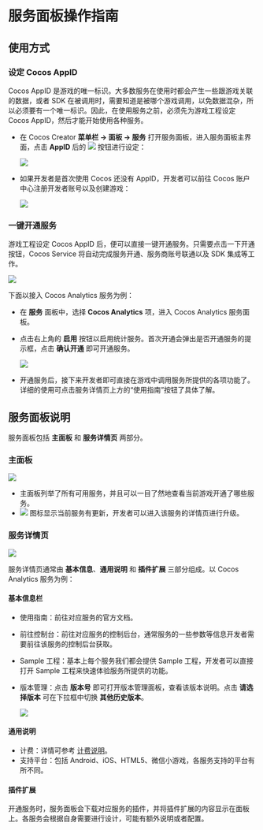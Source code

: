 # 服务面板操作指南

## 使用方式

### 设定 Cocos AppID

Cocos AppID 是游戏的唯一标识。大多数服务在使用时都会产生一些跟游戏关联的数据，或者 SDK 在被调用时，需要知道是被哪个游戏调用，以免数据混杂，所以必须要有一个唯一标识。因此，在使用服务之前，必须先为游戏工程设定 Cocos AppID，然后才能开始使用各种服务。

- 在 Cocos Creator **菜单栏 -> 面板 -> 服务** 打开服务面板，进入服务面板主界面，点击 **AppID** 后的 ![](image/panel-button.jpg) 按钮进行设定：

    ![](image/panel-setting-appid.jpg)

- 如果开发者是首次使用 Cocos 还没有 AppID，开发者可以前往 Cocos 账户中心注册开发者账号以及创建游戏：

    ![](image/console-create-game.jpg)

### 一键开通服务

游戏工程设定 Cocos AppID 后，便可以直接一键开通服务。只需要点击一下开通按钮，Cocos Service 将自动完成服务开通、服务商账号联通以及 SDK 集成等工作。

![](image/about-oneclick.jpg)

下面以接入 Cocos Analytics 服务为例：

- 在 **服务** 面板中，选择 **Cocos Analytics** 项，进入 Cocos Analytics 服务面板。
- 点击右上角的 **启用** 按钮以启用统计服务。首次开通会弹出是否开通服务的提示框，点击 **确认开通** 即可开通服务。

  ![](image/panel-confirm.jpg)

- 开通服务后，接下来开发者即可直接在游戏中调用服务所提供的各项功能了。详细的使用可点击服务详情页上方的“使用指南”按钮了具体了解。

## 服务面板说明

服务面板包括 **主面板** 和 **服务详情页** 两部分。

### 主面板

![](image/panel-main.jpg)

* 主面板列举了所有可用服务，并且可以一目了然地查看当前游戏开通了哪些服务。
* ![](image/panel-new-version.jpg) 图标显示当前服务有更新，开发者可以进入该服务的详情页进行升级。


### 服务详情页

![](image/panel-analytics-info.jpg)

服务详情页通常由 **基本信息**、**通用说明** 和 **插件扩展** 三部分组成。以 Cocos Analytics 服务为例：

#### 基本信息栏

- 使用指南：前往对应服务的官方文档。
- 前往控制台：前往对应服务的控制后台，通常服务的一些参数等信息开发者需要前往该服务的控制后台获取。
- Sample 工程：基本上每个服务我们都会提供 Sample 工程，开发者可以直接打开 Sample 工程来快速体验服务所提供的功能。
- 版本管理：点击 **版本号** 即可打开版本管理面板，查看该版本说明。点击 **请选择版本** 可在下拉框中切换 **其他历史版本**。

    ![](image/panel-analytics-version.jpg)

#### 通用说明

- 计费：详情可参考 [计费说明](about-billing.md)。
- 支持平台：包括 Android、iOS、HTML5、微信小游戏，各服务支持的平台有所不同。

#### 插件扩展

开通服务时，服务面板会下载对应服务的插件，并将插件扩展的内容显示在面板上。各服务会根据自身需要进行设计，可能有额外说明或者配置。
